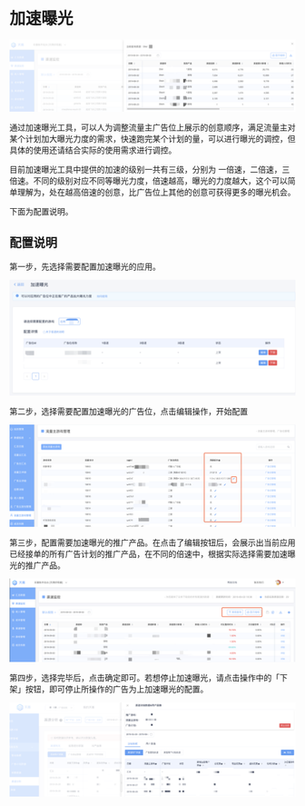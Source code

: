 # 加速曝光

![](../../../.gitbook/assets/image%20%28160%29.png)

通过加速曝光工具，可以人为调整流量主广告位上展示的创意顺序，满足流量主对某个计划加大曝光力度的需求，快速跑完某个计划的量，可以进行曝光的调控，但具体的使用还请结合实际的使用需求进行调控。

目前加速曝光工具中提供的加速的级别一共有三级，分别为 一倍速，二倍速，三倍速。不同的级别对应不同等曝光力度，倍速越高，曝光的力度越大，这个可以简单理解为，处在越高倍速的创意，比广告位上其他的创意可获得更多的曝光机会。

下面为配置说明。

## 配置说明

第一步，先选择需要配置加速曝光的应用。

![](../../../.gitbook/assets/image%20%288%29.png)

第二步，选择需要配置加速曝光的广告位，点击编辑操作，开始配置

![](../../../.gitbook/assets/image%20%28122%29.png)

第三步，配置需要加速曝光的推广产品。在点击了编辑按钮后，会展示出当前应用已经接单的所有广告计划的推广产品，在不同的倍速中，根据实际选择需要加速曝光的推广产品。

![](../../../.gitbook/assets/image%20%2892%29.png)

第四步，选择完毕后，点击确定即可。若想停止加速曝光，请点击操作中的「下架」按钮，即可停止所操作的广告为上加速曝光的配置。

![](../../../.gitbook/assets/image%20%28151%29.png)

